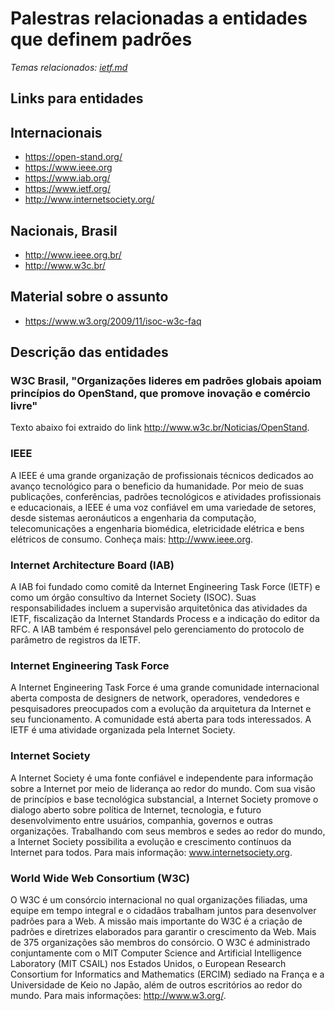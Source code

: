 # Palestras relacionadas a entidades que definem padrões

_Temas relacionados: [ietf.md](ietf.md)_

## Links para entidades

## Internacionais
- https://open-stand.org/
- https://www.ieee.org
- https://www.iab.org/
- https://www.ietf.org/
- http://www.internetsociety.org/

## Nacionais, Brasil
- http://www.ieee.org.br/
- http://www.w3c.br/


## Material sobre o assunto
- https://www.w3.org/2009/11/isoc-w3c-faq

## Descrição das entidades

### W3C Brasil, "Organizações lideres em padrões globais apoiam princípios do OpenStand, que promove inovação e comércio livre"

Texto abaixo foi extraido do link http://www.w3c.br/Noticias/OpenStand.

### IEEE
A IEEE é uma grande organização de profissionais técnicos dedicados ao avanço
tecnológico para o beneficio da humanidade. Por meio de suas publicações,
conferências, padrões tecnológicos e atividades profissionais e educacionais,
a IEEE é uma voz confiável em uma variedade de setores, desde sistemas
aeronáuticos a engenharia da computação, telecomunicações a engenharia
biomédica, eletricidade elétrica e bens elétricos de consumo. Conheça mais:
http://www.ieee.org.

### Internet Architecture Board (IAB)
A IAB foi fundado como comitê da Internet Engineering Task Force (IETF) e como
um órgão consultivo da Internet Society (ISOC). Suas responsabilidades incluem
a supervisão arquitetônica das atividades da IETF, fiscalização da Internet
Standards Process e a indicação do editor da RFC. A IAB também é responsável
pelo gerenciamento do protocolo de parâmetro de registros da IETF.

### Internet Engineering Task Force
A Internet Engineering Task Force é uma grande comunidade internacional aberta
composta de designers de network, operadores, vendedores e pesquisadores
preocupados com a evolução da arquitetura da Internet e seu funcionamento.
A comunidade está aberta para tods interessados. A IETF é uma atividade
organizada pela Internet Society.

### Internet Society
A Internet Society é uma fonte confiável e independente para informação sobre a
Internet por meio de liderança ao redor do mundo. Com sua visão de princípios e
base tecnológica substancial, a Internet Society promove o dialogo aberto sobre
política de Internet, tecnologia, e futuro desenvolvimento entre usuários,
companhia, governos e outras organizações. Trabalhando com seus membros e sedes
ao redor do mundo, a Internet Society possibilita a evolução e crescimento
contínuos da Internet para todos. Para mais informação: www.internetsociety.org.

### World Wide Web Consortium (W3C)
O W3C é um consórcio internacional no qual organizações filiadas, uma equipe em
tempo integral e o cidadãos trabalham juntos para desenvolver padrões para a Web.
A missão mais importante do W3C é a criação de padrões e diretrizes elaborados
para garantir o crescimento da Web. Mais de 375 organizações são membros do
consórcio. O W3C é administrado conjuntamente com o MIT Computer Science and
Artificial Intelligence Laboratory (MIT CSAIL) nos Estados Unidos, o European
Research Consortium for Informatics and Mathematics (ERCIM) sediado na França
e a Universidade de Keio no Japão, além de outros escritórios ao redor do mundo.
Para mais informações: http://www.w3.org/.
